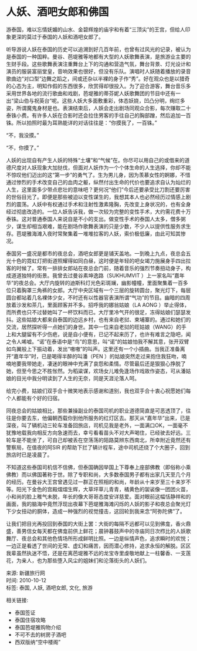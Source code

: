# 人妖、酒吧女郎和佛国

游泰国，难以忘情妩媚的山水、金碧辉煌的庙宇和有着“三顶尖”的王宫，但给人印象更深的莫过于泰国的人妖和酒吧女郎了。

听导游说人妖在泰国的历史可以追溯到好几百年前，也曾有过风光的记录，被认为是泰国的一种国粹。曼谷、芭堤雅等地都有大型的人妖歌舞表演，是旅游业主要的生财手段。这些歌舞表演注重舞台上下的沟通和营造气氛，舞台背景、灯光设计和演员的服装富丽堂皇，音响效果也很好，但没有乐队。演唱时人妖随着播放的录音歌曲边“对口型”边舞之蹈之，间或还杂以半裸的身子作“秀”。好在观众也是以猎奇的心态为主，明知作假的东西很多，欣赏得却很投入。为了迎合游客，舞台音乐多采用世界各地的流行歌曲和戏剧，芭堤雅的蒂芬妮人妖歌舞团的节目中还有一出“梁山伯与祝英台”呢。这些人妖大多面敷重彩，体态妖娆，凹凸分明，绚烂多姿，所谓魔鬼身材是也。表演结束后，人妖会走出剧场同观众合影，每次赚取二十泰铢小费。有许多人妖在合影时还会拉住男客的手往自己的胸部蹭，然后追加一百铢。所以拍照时最为耳熟能详的对话往往是：“你摸我了，一百铢。”

“不，我没摸。”

“不，你摸了。”

人妖的出现自有产生人妖的特殊“土壤”和“气候”在。你尽可以用自己的或借来的道德尺度对人妖现象大加挞伐，但面对人妖作为一个个体生命的人生选择，你却不能不惊叹他们迈出的这“第一步”的勇气了。生为男儿身，因为羡慕女性的婀娜，不惜通过惨烈的手术改变自己的血肉之躯，纵然付出生命的代价也要追求自认为灿烂的人生，这里面多少带点悲壮的意味吧？更何况“他们”今后还要承受比刀割还要厉害的世俗目光了。即便是那些被迫以变性谋生的，我想其本人也必然经历过情感上剧烈的震荡。人妖中有权通过手术和注射性激素隆胸，先改变上身状况的，也有全身经过彻底改造的。一位人妖告诉我，做一次较为完整的变性手术，大约需花费十万泰铢。这对普通泰国人来说自是不小的支出。做变性手术的泰国人太多，僧多粥少，谋生却相当艰难，能在剧场作歌舞表演的只是少数，不少人以提供性服务求生存。芭堤雅海滩入夜时常聚集着一堆堆拉客的人妖，索价极低廉，由此可知其惨况。

泰国另一盛况是都市的夜总会，酒吧女郎更是铺天盖地。一到晚上九点，夜总会五光十色的霓虹灯把街道照耀得如同白昼，这时便是年轻的吧女竭力施展身手四出拉客的时候了。常有一排排女郎站在夜总会门前，随着音乐的强烈节奏扭动身子，构成道道独特的街景。我曾去过曼谷素坤逸路（SUKHUMVIT ）上一家名叫“嘉年华”的夜总会。大厅内旋转的迪斯科灯光色彩斑斓，幽影幢幢，里面聚集着一百多位只着胸罩三角裤的女郎。大厅中央区域有一个三层的旋转圆台，聚光灯下，每层圆台都站着几名裸体少女，不时还有以性器官表演所谓“气功”的节目。幽暗的四周放着沙发和茶几，里面顾客并不多。招呼我的娜翁姑娘（LA AONG ）举止得体，而所费也只不过替她叫了一杯饮料而已。大厅里冷气开的很足，冻得姑娘们瑟瑟发抖。这些姑娘大都来自泰国的边远乡村，也有来自老挝、柬埔寨的。通过和她们的交流，居然探听得一点她们的身世。其中一位来自老挝的旺姑娘（WANG）的手上和大腿留有不少伤疤，说是自小便有，已记不起来历了，也许有难言之隐吧，闻之令人唏嘘。“诺”在泰语中是“鸟”的意思，叫“诺”的姑娘怕我不解其意，张开双臂如鸟翼般上下振动着，发出“嗷嗷”的叫声。这里还有一个小插曲。当我正准备离开“嘉年华”时，已是喝得半醉的叫潘（PEN ）的姑娘突然走过来抱住我狂吻，喃喃地要我带她走，凄迷的眼神中充满了哀怨和柔情。尽管最后还是狠狠心挣脱了她，但至今思之不胜怅然。为稻粱谋，欢场女儿难免逢场作戏故作姿态，可从潘姑娘的目光中我分明读到了人生的无奈，同是天涯沦落人呵。

给完小费，姑娘们双手合十微笑地表示感谢和道别，我也双手合十衷心祝愿她们每个人都能有个好的归宿。

同夜总会的姑娘相比，那些兼操副业的泰国司机的职业道德简直是可恶透顶了，往往是你要去东，他偏朝西载你到他所服务的红灯区去。那天从“嘉年华”出来，已是深夜，叫了辆机动三轮车准备回旅店，司机见我是老外，一面满口OK，一面毫不犹豫地载我向相反方向急速而去，幸亏看看苗头不对大声喝住，已经驶去好远。三轮车是不能坐了，可自己却被丢在空荡荡的陌路莫辨东西南北，所幸附近竟然还有警察局，在值夜的阿SIR 的帮助下拦了辆计程车，途中司机还绕了个大圈子，回到旅店时已是凌晨了。

不知道这些泰国司机信不信佛，但泰国确因举国上下尊奉上座部佛教（即俗称小乘佛教）而以佛国著称于世。除了专职和尚，大多数泰国男子都有出家几天至几个月的经历。在曼谷大王宫曾遇见过一群正在照相的和尚，年龄从十来岁至三十来岁不等。阳光下金色的宫殿熠熠生辉，大草坪草儿青青，橘黄色的袈裟像一团团火苗，小和尚的脸上稚气未脱，年长的像大哥哥态度安详慈爱。面对眼前这幅恬静祥和的画面，我的脑海中竟然浮现出夜幕下芭堤雅海滩闪烁的人妖的影子和夜总会聚光灯下少女扭动的胴体，造成一种强烈的视觉撞击，这回轮到我来念“阿弥陀佛”了。

让我们把目光再投回到泰国的大街上罢：大街的每隔不远都可以见到佛龛，香火鼎盛，善男信女每天都在佛龛前供上鲜花；晨钟暮鼓声中的寺庙同日次栉比的人妖歌舞厅、夜总会和其他色情场所形成鲜明比照。一边是纵情声色，追求瞬时的欢悦；一边正是看透了世间的无常、虚幻和痛苦，因而潜心修持，追求永恒的解脱。区区我辈虽然执迷不悟，还是在离芭堤雅不远的龙宝寺里虔敬地献上一柱馨香、一支莲花，为亲人，也为那些堕入风尘的姐妹们和沦落街头的人妖们。

来源: 新疆旅行网  
时间: 2010-10-12  
标签: 泰国, 人妖, 酒吧女郎, 文化, 旅游  

相关链接:
- 泰国签证
- 泰国住宿攻略
- 泰国芭堤雅购物介绍
- 不可不去的树房子酒吧
- 西双版纳“空中楼阁”